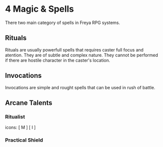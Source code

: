 # 4 Magic & Spells

There two main category of spells in Freya RPG systems.  

## **Rituals**
Rituals are usually powerfull spells that requires caster full focus and atention. They are of subtle and complex nature. They cannot be performed if there are hostile character in the caster's location.

## **Invocations**
Invocations are simple and rought spells that can be used in rush of battle.

## **Arcane Talents**

### **Ritualist**
icons: [ M ] [ I ]  



### **Practical Shield**
